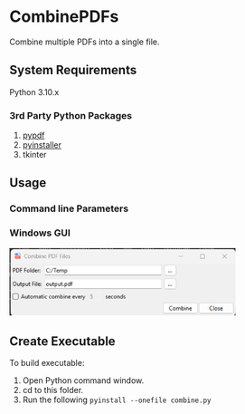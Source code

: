 # CombinePDFs
Combine multiple PDFs into a single file.

## System Requirements

Python 3.10.x

### 3rd Party Python Packages
1. [pypdf](https://pypi.org/project/pypdf/)
2. [pyinstaller](https://pypi.org/project/pyinstaller/)
3. tkinter

## Usage

### Command line Parameters


### Windows GUI

<img src="res/combinepdfs_gui.png" width="400">

## Create Executable

To build executable:

1. Open Python command window.
2. cd to this folder.
3. Run the following
```pyinstall --onefile combine.py```
